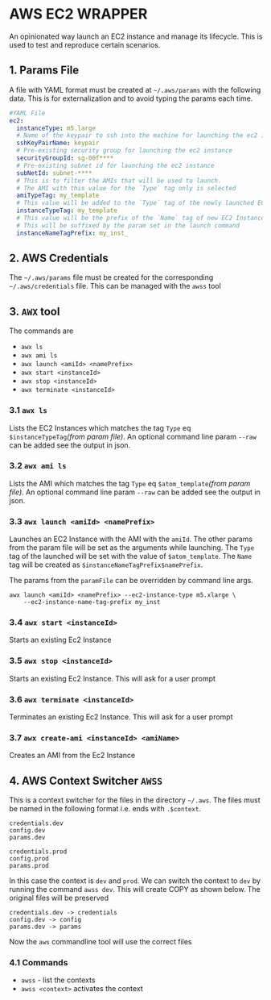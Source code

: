 # AWS EC2 WRAPPER

An opinionated way launch an EC2 instance and manage its lifecycle. This is used to test and reproduce certain
scenarios.

## 1. Params  File

A file with YAML format must be created at `~/.aws/params` with the following data. This is for externalization and to
avoid typing the params each time.

```yaml
#YAML File
ec2:
  instanceType: m5.large
  # Name of the keypair to ssh into the machine for launching the ec2 instance
  sshKeyPairName: keypair
  # Pre-existing security group for launching the ec2 instance
  securityGroupId: sg-00f****
  # Pre-existing subnet id for launching the ec2 instance   
  subNetId: subnet-****
  # This is to filter the AMIs that will be used to launch. 
  # The AMI with this value for the `Type` tag only is selected 
  amiTypeTag: my_template
  # This value will be added to the `Type` tag of the newly launched EC2 instance
  instanceTypeTag: my_template
  # This value will be the prefix of the `Name` tag of new EC2 Instance
  # This will be suffixed by the param set in the launch command
  instanceNameTagPrefix: my_inst_
```

## 2. AWS Credentials

The `~/.aws/params` file must be created for the corresponding `~/.aws/credentials` file. This can be managed with
the `awss` tool

## 3. `AWX` tool

The commands are

- `awx ls`
- `awx ami ls`
- `awx launch <amiId> <namePrefix>`
- `awx start <instanceId>`
- `awx stop <instanceId>`
- `awx terminate <instanceId>`

### 3.1 `awx ls`

Lists the EC2 Instances which matches the tag `Type` eq  `$instanceTypeTag`_(from param file)_. An optional command line
param `--raw` can be added see the output in json.

### 3.2 `awx ami ls`

Lists the AMI which matches the tag `Type` eq  `$atom_template`_(from param file)_. An optional command line
param `--raw` can be added see the output in json.

### 3.3 `awx launch <amiId> <namePrefix>`

Launches an EC2 Instance with the AMI with the `amiId`. The other params from the param file will be set as the
arguments while launching. The `Type` tag of the launched will be set with the value of `$atom_template`. The `Name` tag
will be created as `$instanceNameTagPrefix$namePrefix`.

The params from the `paramFile` can be overridden by command line args.

```
awx launch <amiId> <namePrefix> --ec2-instance-type m5.xlarge \
    --ec2-instance-name-tag-prefix my_inst
```

### 3.4 `awx start <instanceId>`

Starts an existing Ec2 Instance

### 3.5 `awx stop <instanceId>`

Starts an existing Ec2 Instance. This will ask for a user prompt

### 3.6 `awx terminate <instanceId>`

Terminates an existing Ec2 Instance. This will ask for a user prompt

### 3.7 `awx create-ami <instanceId> <amiName>`

Creates an AMI from the Ec2 Instance

## 4. AWS Context Switcher `AWSS`

This is a context switcher for the files in the directory `~/.aws`. The files must be named in the following format i.e.
ends with `.$context`.

```
credentials.dev
config.dev
params.dev

credentials.prod
config.prod
params.prod
```

In this case the context is `dev` and `prod`. We can switch the context to `dev` by running the command `awss dev`. This
will create COPY as shown below. The original files will be preserved

```
credentials.dev -> credentials
config.dev -> config
params.dev -> params
```

Now the `aws` commandline tool will use the correct files

### 4.1 Commands

- `awss` - list the contexts
- `awss <context>` activates the context
